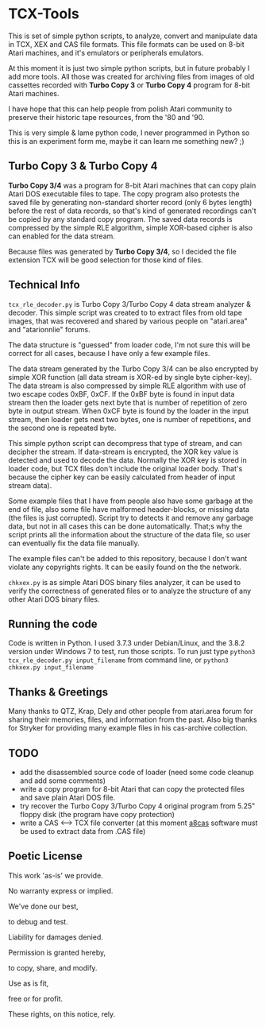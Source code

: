 # TCX-Tools

This is set of simple python scripts, to analyze, convert and manipulate data in TCX, XEX and CAS file formats.  This file formats can be used on 8-bit Atari machines, and it's emulators or peripherals emulators. 

At this moment it is just two simple python scripts, but in future probably I add more tools. All those was created for archiving files from images of old cassettes recorded with __Turbo Copy 3__ or __Turbo Copy 4__ program for 8-bit Atari machines.

I have hope that this can help people from polish Atari community to preserve their historic tape resources, from the '80 and '90. 

This is very simple & lame python code, I never programmed in Python so this is an experiment form me, maybe it can learn me something new? ;)

## Turbo Copy 3 & Turbo Copy 4

__Turbo Copy 3/4__ was a program for 8-bit Atari machines that can copy plain Atari DOS executable files to tape. The copy program also protests the saved file by generating non-standard shorter record (only 6 bytes length) before the rest of data records, so that's kind of generated recordings can't be copied by any standard copy program. The saved data records is compressed by the simple RLE algorithm, simple XOR-based cipher is also can enabled for the data stream.

Because files was generated by __Turbo Copy 3/4__, so I decided the file extension TCX will be good selection for those kind of files.

## Technical Info

`tcx_rle_decoder.py` is Turbo Copy 3/Turbo Copy 4 data stream analyzer & decoder. This simple script was created to  to extract files from old tape images, that was recovered and shared by various people on "atari.area" and "atarionnlie" forums.

The data structure is "guessed" from loader code,  I'm not sure this will be correct for all cases, because  I have only a few example files.

The data stream generated by the Turbo Copy 3/4 can be also encrypted by simple XOR function (all data stream is XOR-ed by single byte cipher-key). The data stream is also compressed by simple RLE algorithm with use of two escape codes 0xBF, 0xCF. If the 0xBF byte is found in input data stream then the loader gets next byte that is number of repetition of zero byte in output stream. When 0xCF byte is found by the loader in the input stream, then loader gets next two bytes, one is number of repetitions, and the second one is repeated byte.

This simple python script can decompress that type of stream, and can decipher the stream. If data-stream is encrypted, the XOR key value is detected and used to decode the data. Normally the XOR key is stored in loader code, but TCX files don't include the original loader body. That's because the cipher key can be easily calculated from header of input stream data).

Some example files that I have from people also have some garbage at the end of file, also some file have malformed header-blocks, or missing data (the files is just corrupted). Script try to detects it and remove any garbage data, but not in all cases this can be done automatically. That;s why the script prints all the information about the structure of the data file, so user can eventually fix the data file manually.

The example files can't be added to this repository, because I don't want violate any copyrights rights. It can be easily found on the the network.

`chkxex.py` is as simple Atari DOS binary files analyzer, it can be used to verify the correctness of generated files or to analyze the structure of any other Atari DOS binary files.

## Running the code

Code is written in Python. I used 3.7.3 under Debian/Linux, and the 3.8.2 version under Windows 7 to test, run those scripts. To run just type `python3 tcx_rle_decoder.py input_filename` from command line, or `python3 chkxex.py input_filename`

## Thanks & Greetings

Many thanks to QTZ, Krap, Dely and other people from atari.area forum for sharing their memories, files, and information from the past. Also big thanks for Stryker for providing many example files in his cas-archive collection.

## TODO

- add the disassembled source code of loader (need some code cleanup and add some comments)
- write a copy program for 8-bit Atari that can copy the protected files and save plain Atari DOS file.
- try recover the Turbo Copy 3/Turbo Copy 4 original program from 5.25" floppy disk (the program have copy protection)
- write a CAS <--> TCX file converter (at this moment [a8cas](http://a8cas.sourceforge.net/) software must be used to extract data from .CAS file)


## Poetic License

This work 'as-is' we provide.

No warranty express or implied.

We've done our best,

to debug and test.

Liability for damages denied.


Permission is granted hereby,

to copy, share, and modify.

Use as is fit,

free or for profit.

These rights, on this notice, rely.


